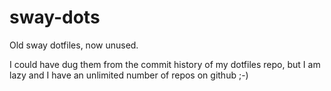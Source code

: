 # sway-dots
Old sway dotfiles, now unused.

I could have dug them from the commit history of my dotfiles repo, but I am lazy and I have an unlimited number of repos on github ;-)

